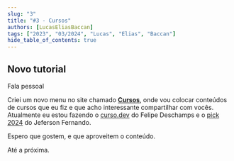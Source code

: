 ```yaml
---
slug: "3"
title: "#3 - Cursos"
authors: [LucasEliasBaccan]
tags: ["2023", "03/2024", "Lucas", "Elias", "Baccan"]
hide_table_of_contents: true
---
```


## Novo tutorial

Fala pessoal

Criei um novo menu no site chamado **[Cursos](/cursos)**, onde vou colocar conteúdos de cursos que eu fiz e que acho interessante compartilhar com vocês. Atualmente eu estou fazendo o [curso.dev](/cursos/curso-dev) do Felipe Deschamps e o [pick 2024](/cursos/pick-2024) do Jeferson Fernando.

Espero que gostem, e que aproveitem o conteúdo.

Até a próxima.
